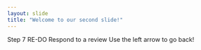 ```yaml
---
layout: slide
title: "Welcome to our second slide!"
---
```

Step 7 RE-DO Respond to a review
Use the left arrow to go back!
